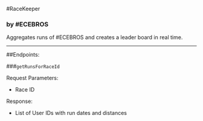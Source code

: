 #RaceKeeper
### by #ECEBROS
Aggregates runs of #ECEBROS and creates a leader board in real time.

---
##Endpoints:

###`getRunsForRaceId`

Request Parameters:
* Race ID

Response:
* List of User IDs with run dates and distances
